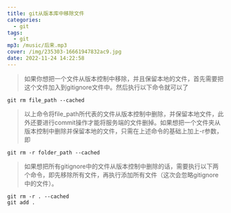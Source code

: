 ```yaml
---
title: git从版本库中移除文件
categories:
  - git
tags:
  - git
mp3: /music/后来.mp3
cover: /img/235303-16661947832ac9.jpg
date: 2022-11-24 14:22:58
---
```

> 如果你想把一个文件从版本控制中移除，并且保留本地的文件，首先需要把这个文件加入到gitignore文件中。然后执行以下命令就可以了

```
git rm file_path --cached
```

> 以上命令将file_path所代表的文件从版本控制中删除，并保留本地文件，此外还要进行commit操作才能将服务端的文件删掉。如果想把一个文件夹从版本控制中删除并保留本地的文件，只需在上述命令的基础上加上-r参数，即

```
git rm -r folder_path --cached
```

> 如果想把所有gitignore中的文件从版本控制中删除的话，需要执行以下两个命令，即先移除所有文件，再执行添加所有文件（这次会忽略gitignore中的文件）。

```
git rm -r . --cached
git add .
```